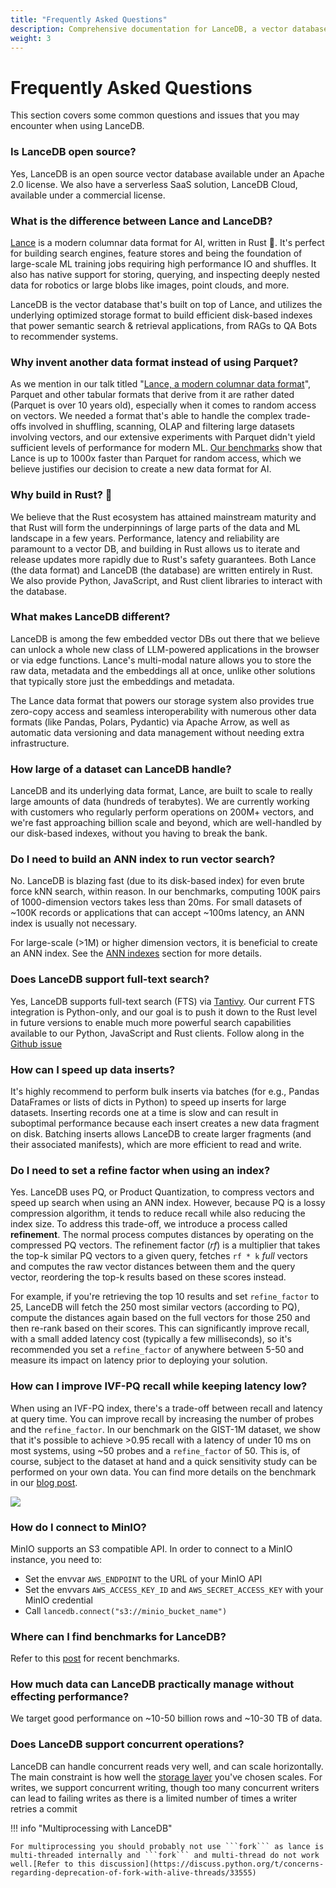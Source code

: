 ```yaml
---
title: "Frequently Asked Questions"
description: Comprehensive documentation for LanceDB, a vector database for AI applications. Includes guides, tutorials, API references, and best practices for vector search and data management.
weight: 3
---
```


# **Frequently Asked Questions**

This section covers some common questions and issues that you may encounter when using LanceDB.

### Is LanceDB open source?

Yes, LanceDB is an open source vector database available under an Apache 2.0 license. We also have a serverless SaaS solution, LanceDB Cloud, available under a commercial license.

### What is the difference between Lance and LanceDB?

[Lance](https://github.com/lancedb/lance) is a modern columnar data format for AI, written in Rust 🦀. It's perfect for building search engines, feature stores and being the foundation of large-scale ML training jobs requiring high performance IO and shuffles. It also has native support for storing, querying, and inspecting deeply nested data for robotics or large blobs like images, point clouds, and more.

LanceDB is the vector database that's built on top of Lance, and utilizes the underlying optimized storage format to build efficient disk-based indexes that power semantic search & retrieval applications, from RAGs to QA Bots to recommender systems.

### Why invent another data format instead of using Parquet?

As we mention in our talk titled "[Lance, a modern columnar data format](https://www.youtube.com/watch?v=ixpbVyrsuL8)", Parquet and other tabular formats that derive from it are rather dated (Parquet is over 10 years old), especially when it comes to random access on vectors. We needed a format that's able to handle the complex trade-offs involved in shuffling, scanning, OLAP and filtering large datasets involving vectors, and our extensive experiments with Parquet didn't yield sufficient levels of performance for modern ML. [Our benchmarks](https://blog.lancedb.com/benchmarking-random-access-in-lance-ed690757a826) show that Lance is up to 1000x faster than Parquet for random access, which we believe justifies our decision to create a new data format for AI.

### Why build in Rust? 🦀

We believe that the Rust ecosystem has attained mainstream maturity and that Rust will form the underpinnings of large parts of the data and ML landscape in a few years. Performance, latency and reliability are paramount to a vector DB, and building in Rust allows us to iterate and release updates more rapidly due to Rust's safety guarantees. Both Lance (the data format) and LanceDB (the database) are written entirely in Rust. We also provide Python, JavaScript, and Rust client libraries to interact with the database.



### What makes LanceDB different?

LanceDB is among the few embedded vector DBs out there that we believe can unlock a whole new class of LLM-powered applications in the browser or via edge functions. Lance's multi-modal nature allows you to store the raw data, metadata and the embeddings all at once, unlike other solutions that typically store just the embeddings and metadata.

The Lance data format that powers our storage system also provides true zero-copy access and seamless interoperability with numerous other data formats (like Pandas, Polars, Pydantic) via Apache Arrow, as well as automatic data versioning and data management without needing extra infrastructure.

### How large of a dataset can LanceDB handle?

LanceDB and its underlying data format, Lance, are built to scale to really large amounts of data (hundreds of terabytes). We are currently working with customers who regularly perform operations on 200M+ vectors, and we're fast approaching billion scale and beyond, which are well-handled by our disk-based indexes, without you having to break the bank.

### Do I need to build an ANN index to run vector search?

No. LanceDB is blazing fast (due to its disk-based index) for even brute force kNN search, within reason. In our benchmarks, computing 100K pairs of 1000-dimension vectors takes less than 20ms. For small datasets of ~100K records or applications that can accept ~100ms latency, an ANN index is usually not necessary.

For large-scale (>1M) or higher dimension vectors, it is beneficial to create an ANN index. See the [ANN indexes](ann_indexes.md) section for more details.

### Does LanceDB support full-text search?

Yes, LanceDB supports full-text search (FTS) via [Tantivy](https://github.com/quickwit-oss/tantivy). Our current FTS integration is Python-only, and our goal is to push it down to the Rust level in future versions to enable much more powerful search capabilities available to our Python, JavaScript and Rust clients. Follow along in the [Github issue](https://github.com/lancedb/lance/issues/1195)

### How can I speed up data inserts?

It's highly recommend to perform bulk inserts via batches (for e.g., Pandas DataFrames or lists of dicts in Python) to speed up inserts for large datasets. Inserting records one at a time is slow and can result in suboptimal performance because each insert creates a new data fragment on disk. Batching inserts allows LanceDB to create larger fragments (and their associated manifests), which are more efficient to read and write.

### Do I need to set a refine factor when using an index?

Yes. LanceDB uses PQ, or Product Quantization, to compress vectors and speed up search when using an ANN index. However, because PQ is a lossy compression algorithm, it tends to reduce recall while also reducing the index size. To address this trade-off, we introduce a process called **refinement**. The normal process computes distances by operating on the compressed PQ vectors. The refinement factor (*rf*) is a multiplier that takes the top-k similar PQ vectors to a given query, fetches `rf * k` *full* vectors and computes the raw vector distances between them and the query vector, reordering the top-k results based on these scores instead.

For example, if you're retrieving the top 10 results and set `refine_factor` to 25, LanceDB will fetch the 250 most similar vectors (according to PQ), compute the distances again based on the full vectors for those 250 and then re-rank based on their scores. This can significantly improve recall, with a small added latency cost (typically a few milliseconds), so it's recommended you set a `refine_factor` of anywhere between 5-50 and measure its impact on latency prior to deploying your solution.

### How can I improve IVF-PQ recall while keeping latency low?

When using an IVF-PQ index, there's a trade-off between recall and latency at query time. You can improve recall by increasing the number of probes and the `refine_factor`. In our benchmark on the GIST-1M dataset, we show that it's possible to achieve >0.95 recall with a latency of under 10 ms on most systems, using ~50 probes and a `refine_factor` of 50. This is, of course, subject to the dataset at hand and a quick sensitivity study can be performed on your own data. You can find more details on the benchmark in our [blog post](https://blog.lancedb.com/benchmarking-lancedb-92b01032874a).

![](../assets/recall-vs-latency.webp)

### How do I connect to MinIO?

MinIO supports an S3 compatible API. In order to connect to a MinIO instance, you need to:

- Set the envvar `AWS_ENDPOINT` to the URL of your MinIO API
- Set the envvars `AWS_ACCESS_KEY_ID` and `AWS_SECRET_ACCESS_KEY` with your MinIO credential
- Call `lancedb.connect("s3://minio_bucket_name")`

### Where can I find benchmarks for LanceDB?

Refer to this [post](https://blog.lancedb.com/benchmarking-lancedb-92b01032874a) for recent benchmarks.

### How much data can LanceDB practically manage without effecting performance?

We target good performance on ~10-50 billion rows and ~10-30 TB of data.

### Does LanceDB support concurrent operations?

LanceDB can handle concurrent reads very well, and can scale horizontally. The main constraint is how well the [storage layer](https://lancedb.github.io/lancedb/concepts/storage/) you've chosen scales. For writes, we support concurrent writing, though too many concurrent writers can lead to failing writes as there is a limited number of times a writer retries a commit

!!! info "Multiprocessing with LanceDB"

    For multiprocessing you should probably not use ```fork``` as lance is multi-threaded internally and ```fork``` and multi-thread do not work well.[Refer to this discussion](https://discuss.python.org/t/concerns-regarding-deprecation-of-fork-with-alive-threads/33555)
